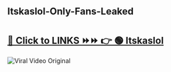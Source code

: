 
 ## Itskaslol-Only-Fans-Leaked

# <h2><a href="https://clipsfans.com/Itskaslol&ref=git">🔗 Click to LINKS ⏩⏩ 👉 🟢 Itskaslol </a></h2>

<a href="https://clipsfans.com/Itskaslol&ref=git" rel="nofollow" data-target="animated-image.originalLink"><img src="https://i.ibb.co.com/xMMVF88/686577567.gif" alt="Viral Video Original" style="max-width: 100%; display: inline-block;" data-target="animated-image.originalImage"></a>
